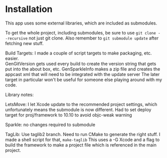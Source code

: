 #  Installation

This app uses some external libraries, which are included as submodules.

To get the whole project, including submodules, be sure to use
`git clone --recursive` not just git clone.
Also remember to `git submodule update` after fetching new stuff.


Build Targets:
I made a couple of script targets to make packaging, etc. easier.  
GenGitVersion gets used every build to create the version string that gets put into the about box, etc.
GenSparkleInfo makes a zip file and creates the appcast xml that will need to be integrated with the update server
The later target in particular won't be useful for someone else playing around with my code.



Library notes:

LetsMove:
I let Xcode update to the recommended project settings, which unfortunately means the submodule is now different.
Had to set deploy target for proj/framework to 10.10 to avoid objc-weak warning

Sparkle:  no changes required to submodule

TagLib:
Use taglib2 branch.  Need to run CMake to generate the right stuff.  I made a shell script for that, `make-taglib`
This uses a -G Xcode  and a flag to build the framework to make a project file which is referenced in the main project.



